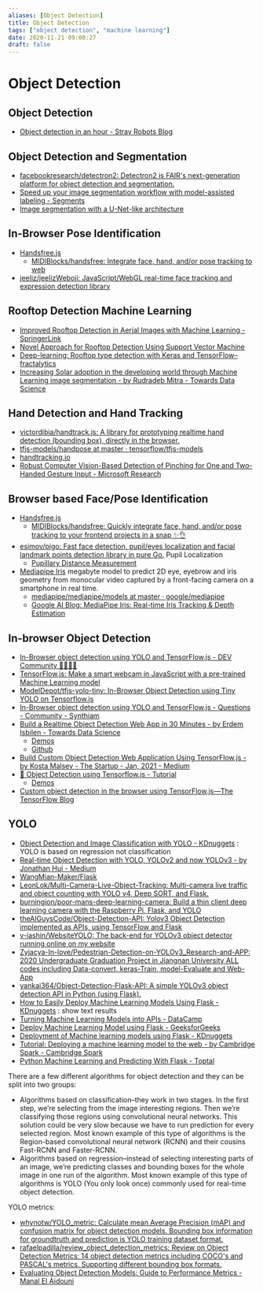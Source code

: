 ```yaml
---
aliases: [Object Detection]
title: Object Detection
tags: ["object detection", "machine learning"]
date: 2020-11-21 09:00:27
draft: false
---
```


# Object Detection

## Object Detection

- [Object detection in an hour - Stray Robots Blog](https://www.strayrobots.io/blog/object-detection-in-an-hour)

## Object Detection and Segmentation

- [facebookresearch/detectron2: Detectron2 is FAIR's next-generation platform for object detection and segmentation.](https://github.com/facebookresearch/detectron2)
- [Speed up your image segmentation workflow with model-assisted labeling - Segments](https://segments.ai/blog/speed-up-image-segmentation-with-model-assisted-labeling)
- [Image segmentation with a U-Net-like architecture](https://keras.io/examples/vision/oxford_pets_image_segmentation/)

## In-Browser Pose Identification

- [Handsfree.js](https://handsfree.js.org/)
    - [MIDIBlocks/handsfree: Integrate face, hand, and/or pose tracking to web](https://github.com/MIDIBlocks/handsfree)
- [jeeliz/jeelizWeboji: JavaScript/WebGL real-time face tracking and expression detection library](https://github.com/jeeliz/jeelizWeboji)

## Rooftop Detection Machine Learning

- [Improved Rooftop Detection in Aerial Images with Machine Learning - SpringerLink](https://link.springer.com/article/10.1023/A:1025623527461)
- [Novel Approach for Rooftop Detection Using Support Vector Machine](https://www.hindawi.com/journals/isrn/2013/819768/)
- [Deep-learning: Rooftop type detection with Keras and TensorFlow–fractalytics](https://fractalytics.io/rooftop-detection-with-keras-tensorflow)
- [Increasing Solar adoption in the developing world through Machine Learning image segmentation - by Rudradeb Mitra - Towards Data Science](https://towardsdatascience.com/using-image-segmentation-to-identify-rooftops-in-low-resolution-satellite-images-c791975d91cc)

## Hand Detection and Hand Tracking

- [victordibia/handtrack.js: A library for prototyping realtime hand detection (bounding box), directly in the browser.](https://github.com/victordibia/handtrack.js)
- [tfjs-models/handpose at master · tensorflow/tfjs-models](https://github.com/tensorflow/tfjs-models/tree/master/handpose)
- [handtracking.io](https://handtracking.io/)
- [Robust Computer Vision-Based Detection of Pinching for One and Two-Handed Gesture Input - Microsoft Research](https://www.microsoft.com/en-us/research/publication/robust-computer-vision-based-detection-pinching-one-two-handed-gesture-input/)

## Browser based Face/Pose Identification

- [Handsfree.js](https://handsfree.js.org/)
    - [MIDIBlocks/handsfree: Quickly integrate face, hand, and/or pose tracking to your frontend projects in a snap ✨👌](https://github.com/midiblocks/handsfree)
- [esimov/pigo: Fast face detection, pupil/eyes localization and facial landmark points detection library in pure Go.](https://github.com/esimov/pigo) Pupil Localization
    - [Pupillary Distance Measurement](https://www.visionworks.com/pd-measurement)
- [Mediapipe Iris](https://drive.google.com/file/d/1bsWbokp9AklH2ANjCfmjqEzzxO1CNbMu/preview) megabyte model to predict 2D eye, eyebrow and iris geometry from monocular video captured by a front-facing camera on a smartphone in real time.
    - [mediapipe/mediapipe/models at master · google/mediapipe](https://github.com/google/mediapipe/tree/master/mediapipe/models)
    - [Google AI Blog: MediaPipe Iris: Real-time Iris Tracking & Depth Estimation](https://ai.googleblog.com/2020/08/mediapipe-iris-real-time-iris-tracking.html)

## In-browser Object Detection

- [In-Browser object detection using YOLO and TensorFlow.js - DEV Community 👩‍💻👨‍💻](https://dev.to/skalskip/in-browser-object-detection-using-yolo-and-tensorflow-js-4c9h)
- [TensorFlow.js: Make a smart webcam in JavaScript with a pre-trained Machine Learning model](https://codelabs.developers.google.com/codelabs/tensorflowjs-object-detection#0)
- [ModelDepot/tfjs-yolo-tiny: In-Browser Object Detection using Tiny YOLO on Tensorflow.js](https://github.com/ModelDepot/tfjs-yolo-tiny)
- [In-Browser object detection using YOLO and TensorFlow.js - Questions - Community - Synthiam](https://synthiam.com/Community/Questions/In-Browser-object-detection-using-YOLO-and-TensorFlow-js-19178)
- [Build a Realtime Object Detection Web App in 30 Minutes - by Erdem Isbilen - Towards Data Science](https://towardsdatascience.com/build-a-realtime-object-detection-web-app-in-30-minutes-7ad0cb2231fb)
    - [Demos](https://tfjs-objectdetection.firebaseapp.com/)
    - [Github](https://github.com/eisbilen/TFJS-ObjectDetection)
- [Build Custom Object Detection Web Application Using TensorFlow.js - by Kosta Malsev - The Startup - Jan, 2021 - Medium](https://medium.com/swlh/build-custom-object-detection-web-application-using-tensorflow-js-d1664f96a18b)
- [🤖 Object Detection using Tensorflow.js - Tutorial](https://nanonets.com/blog/object-detection-tensorflow-js/)
    - [Demos](https://nanonets.com/object-detection-with-tensorflowjs-demo/)
- [Custom object detection in the browser using TensorFlow.js—The TensorFlow Blog](https://blog.tensorflow.org/2021/01/custom-object-detection-in-browser.html)

## YOLO

- [Object Detection and Image Classification with YOLO - KDnuggets](https://www.kdnuggets.com/2018/09/object-detection-image-classification-yolo.html) : YOLO is based on regression not classification
- [Real-time Object Detection with YOLO, YOLOv2 and now YOLOv3 - by Jonathan Hui - Medium](https://jonathan-hui.medium.com/real-time-object-detection-with-yolo-yolov2-28b1b93e2088)
- [WangMian-Maker/Flask](https://github.com/WangMian-Maker/Flask)
- [LeonLok/Multi-Camera-Live-Object-Tracking: Multi-camera live traffic and object counting with YOLO v4, Deep SORT, and Flask.](https://github.com/LeonLok/Multi-Camera-Live-Object-Tracking)
- [burningion/poor-mans-deep-learning-camera: Build a thin client deep learning camera with the Raspberry Pi, Flask, and YOLO](https://github.com/burningion/poor-mans-deep-learning-camera)
- [theAIGuysCode/Object-Detection-API: Yolov3 Object Detection implemented as APIs, using TensorFlow and Flask](https://github.com/theAIGuysCode/Object-Detection-API)
- [v-iashin/WebsiteYOLO: The back-end for YOLOv3 object detector running online on my website](https://github.com/v-iashin/WebsiteYOLO)
- [Zyjacya-In-love/Pedestrian-Detection-on-YOLOv3_Research-and-APP: 2020 Undergraduate Graduation Project in Jiangnan University ALL codes including Data-convert, keras-Train, model-Evaluate and Web-App](https://github.com/Zyjacya-In-love/Pedestrian-Detection-on-YOLOv3_Research-and-APP)
- [yankai364/Object-Detection-Flask-API: A simple YOLOv3 object detection API in Python (using Flask).](https://github.com/yankai364/Object-Detection-Flask-API)
- [How to Easily Deploy Machine Learning Models Using Flask - KDnuggets](https://www.kdnuggets.com/2019/10/easily-deploy-machine-learning-models-using-flask.html) : show text results
- [Turning Machine Learning Models into APIs - DataCamp](https://www.datacamp.com/community/tutorials/machine-learning-models-api-python)
- [Deploy Machine Learning Model using Flask - GeeksforGeeks](https://www.geeksforgeeks.org/deploy-machine-learning-model-using-flask/)
- [Deployment of Machine learning models using Flask - KDnuggets](https://www.kdnuggets.com/2019/12/excelr-deployment-machine-learning-flask.html)
- [Tutorial: Deploying a machine learning model to the web - by Cambridge Spark - Cambridge Spark](https://blog.cambridgespark.com/deploying-a-machine-learning-model-to-the-web-725688b851c7)
- [Python Machine Learning and Predicting With Flask - Toptal](https://www.toptal.com/python/python-machine-learning-flask-example)

There are a few different algorithms for object detection and they can be split into two groups:  

- Algorithms based on classification–they work in two stages. In the first step, we’re selecting from the image interesting regions. Then we’re classifying those regions using convolutional neural networks. This solution could be very slow because we have to run prediction for every selected region. Most known example of this type of algorithms is the Region-based convolutional neural network (RCNN) and their cousins Fast-RCNN and Faster-RCNN.
- Algorithms based on regression–instead of selecting interesting parts of an image, we’re predicting classes and bounding boxes for the whole image in one run of the algorithm. Most known example of this type of algorithms is YOLO (You only look once) commonly used for real-time object detection.

YOLO metrics:

- [whynotw/YOLO_metric: Calculate mean Average Precision (mAP) and confusion matrix for object detection models. Bounding box information for groundtruth and prediction is YOLO training dataset format.](https://github.com/whynotw/YOLO_metric)
- [rafaelpadilla/review_object_detection_metrics: Review on Object Detection Metrics: 14 object detection metrics including COCO's and PASCAL's metrics. Supporting different bounding box formats.](https://github.com/rafaelpadilla/review_object_detection_metrics)
- [Evaluating Object Detection Models: Guide to Performance Metrics - Manal El Aidouni](https://manalelaidouni.github.io/Evaluating-Object-Detection-Models-Guide-to-Performance-Metrics.html)

